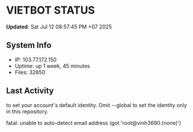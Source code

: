# VIETBOT STATUS
**Updated**: Sat Jul 12 08:57:45 PM +07 2025

## System Info
- IP: 103.77.172.150
- Uptime: up 1 week, 45 minutes
- Files: 32850

## Last Activity

to set your account's default identity.
Omit --global to set the identity only in this repository.

fatal: unable to auto-detect email address (got 'root@vinh3690.(none)')
